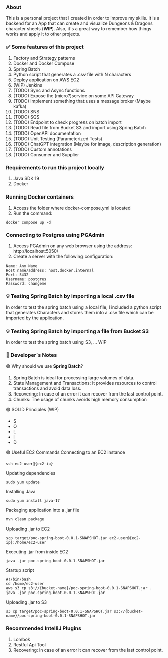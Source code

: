 ### About
This is a personal project that I created in order to improve my skills. It is a backend for an App that can create and visualize Dungeons & Dragons character sheets (**WIP**).
Also, it`s a great way to remember how things works and apply it to other projects.

### ✅ Some features of this project
1. Factory and Strategy patterns
2. Docker and Docker Compose
3. Spring Batch
4. Python script that generates a .csv file with N characters
5. Deploy application on AWS EC2
6. (WIP) Jenkins
7. (TODO) Sync and Async functions
8. (TODO) Expose the (micro?)service on some API Gateway
9. (TODO) Implement something that uses a message broker (Maybe kafka)
10. (TODO) SNS
11. (TODO) SQS
12. (TODO) Endpoint to check progress on batch import
13. (TODO) Read file from Bucket S3 and import using Spring Batch
14. (TODO) OpenAPI documentation
15. (TODO) Unit Testing (Parameterized Tests)
16. (TODO) ChatGPT integration (Maybe for image, description generation)
17. (TODO) Custom annotations
18. (TODO) Consumer and Supplier

### Requirements to run this project locally
1. Java SDK 19
2. Docker

### Running Docker containers
1. Access the folder where docker-compose.yml is located
2. Run the command:
```
docker compose up -d 
```
### Connecting to Postgres using PGAdmin
1. Access PGAdmin on any web browser using the address: http://localhost:5050/
2. Create a server with the following configuration:
```
Name: Any Name
Host name/address: host.docker.internal
Port: 5432
Username: postgres
Password: changeme
```

### 💡 Testing Spring Batch by importing a local .csv file
In order to test the spring batch using a local file, I included a python script 
that generates Characters and stores them into a .csv file which can be imported by the application.

### 💡 Testing Spring Batch by importing a file from Bucket S3
In order to test the spring batch using S3, ... WIP

### 📖 Developer`s Notes
🟢 Why should we use **Spring Batch**?
1. Spring Batch is ideal for processing large volumes of data. 
2. State Management and Transactions: It provides resources to control transactions and avoid data loss.
3. Recovering: In case of an error it can recover from the last control point.
4. Chunks: The usage of chunks avoids high memory consumption

🟢 SOLID Principles (WIP)

* S 
* O 
* L 
* I 
* D 

🟢 Useful EC2 Commands
Connecting to an EC2 instance
```
ssh ec2-user@{ec2-ip}
```

Updating dependencies
```
sudo yum update
```

Installing Java
```
sudo yum install java-17
```

Packaging application into a .jar file
```
mvn clean package
```

Uploading .jar to EC2
```
scp target/poc-spring-boot-0.0.1-SNAPSHOT.jar ec2-user@{ec2-ip}:/home/ec2-user
```

Executing .jar from inside EC2
```
java -jar poc-spring-boot-0.0.1-SNAPSHOT.jar
```

Startup script
```
#!/bin/bash
cd /home/ec2-user
aws s3 cp s3://{bucket-name}/poc-spring-boot-0.0.1-SNAPSHOT.jar .
java -jar poc-spring-boot-0.0.1-SNAPSHOT.jar
```

Uploading .jar to S3
```
s3 cp target/poc-spring-boot-0.0.1-SNAPSHOT.jar s3://{bucket-name}/poc-spring-boot-0.0.1-SNAPSHOT.jar
```

### Recommended IntelliJ Plugins
1. Lombok
2. Restful Api Tool
3. Recovering: In case of an error it can recover from the last control point.